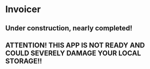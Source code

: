 # Invoicer 

## Under construction, nearly completed!

## ATTENTION! THIS APP IS NOT READY AND COULD SEVERELY DAMAGE YOUR LOCAL STORAGE!!
